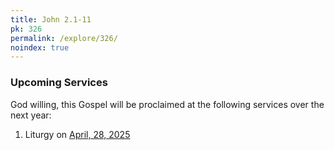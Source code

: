 ```yaml
---
title: John 2.1-11
pk: 326
permalink: /explore/326/
noindex: true
---
```


### Upcoming Services

God willing, this Gospel will be proclaimed at the following services over the next year:


1. Liturgy on [April, 28, 2025](https://orthocal.info/readings/gregorian/2025/04/28/)
